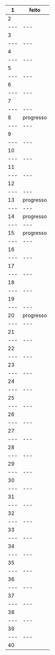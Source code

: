 1 | feito  
---|---
2 |
---|---
3 |
---|---
4 |
---|---
5 |
---|---
6 |
---|---
7 |
---|---
8 | progresso  
---|---
9 |
---|---
10 |
---|---
11 |
---|---
12 |
---|---
13 | progresso  
---|---
14 | progresso  
---|---
15 | progresso  
---|---
16 |
---|---
17 |
---|---
18 |
---|---
19 |
---|---
20 | progresso  
---|---
21 |
---|---
22 |
---|---
23 |
---|---
24 |
---|---
25 |
---|---
26 |
---|---
27 |
---|---
28 |
---|---
29 |
---|---
30 |
---|---
31 |
---|---
32 |
---|---
33 |
---|---
34 |
---|---
35 |
---|---
36 |
---|---
37 |
---|---
38 |
---|---
39 |
---|---
40 |
